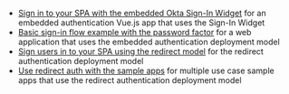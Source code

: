 * [Sign in to your SPA with the embedded Okta Sign-In Widget](/docs/guides/sign-in-to-spa-embedded-widget/vue/main/) for an embedded authentication Vue.js app that uses the Sign-In Widget
* [Basic sign-in flow example with the password factor](/docs/guides/oie-embedded-sdk-use-case-basic-sign-in/nodejs/main/) for a web application that uses the embedded authentication deployment model
* [Sign users in to your SPA using the redirect model](/docs/guides/sign-into-spa-redirect/vue/main/) for the redirect authentication deployment model
* [Use redirect auth with the sample apps](/docs/guides/sampleapp-oie-redirectauth/) for multiple use case sample apps that use the redirect authentication deployment model
